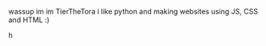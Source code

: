 wassup im im TierTheTora
i like python and making websites using JS, CSS and HTML :)



h

<!---
TierTheTora/TierTheTora is a ✨ special ✨ repository because its `README.md` (this file) appears on your GitHub profile.
You can click the Preview link to take a look at your changes.
--->
